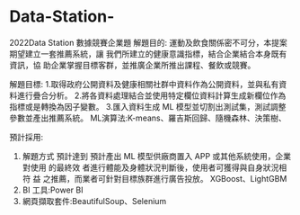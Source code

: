 # Data-Station-
2022Data Station 數據競賽企業題
解題目的:
運動及飲食關係密不可分，本提案期望建立一套推薦系統，讓 我們所建立的健康意識指標，結合企業結合本身既有資訊，協 助企業掌握目標客群，並推廣企業所推出課程、餐飲或競賽。

解題目標:
1.取得政府公開資料及健康相關社群中資料作為公開資料，並與私有資料進行疊合分析。
2.將各資料處理結合並使用特定欄位資料計算生成新欄位作為指標或是轉換為因子變數。
3.匯入資料生成 ML 模型並切割出測試集，測試調整參數並產出推薦系統。
ML演算法:K-means、羅吉斯回歸、隨機森林、決策樹、

預計採用:
1. 解題方式
預計達到 預計產出 ML 模型供廠商置入 APP 或其他系統使用，企業對使用 的最終效 者進行體能及身體狀況判斷後，使用者可獲得與自身狀況相符
益 之推薦，而業者可針對目標族群進行廣告投放。
XGBoost、LightGBM
2. BI 工具:Power BI
3. 網頁擷取套件:BeautifulSoup、Selenium
    
